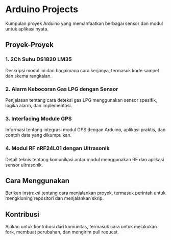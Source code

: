# Arduino Projects

Kumpulan proyek Arduino yang memanfaatkan berbagai sensor dan modul untuk aplikasi nyata.

## Proyek-Proyek

### 1. 2Ch Suhu DS1820 LM35
Deskripsi modul ini dan bagaimana cara kerjanya, termasuk kode sampel dan skema rangkaian.

### 2. Alarm Kebocoran Gas LPG dengan Sensor
Penjelasan tentang cara deteksi gas LPG menggunakan sensor spesifik, logika alarm, dan implementasi.

### 3. Interfacing Module GPS
Informasi tentang integrasi modul GPS dengan Arduino, aplikasi praktis, dan contoh data yang dikumpulkan.

### 4. Modul RF nRF24L01 dengan Ultrasonik
Detail teknis tentang komunikasi antar modul menggunakan RF dan aplikasi sensor ultrasonik.

## Cara Menggunakan
Berikan instruksi tentang cara menjalankan proyek, termasuk perintah untuk mengkloning repositori dan menjalankan skrip.

## Kontribusi
Ajakan untuk kontribusi dari komunitas, termasuk cara untuk melakukan fork, membuat perubahan, dan mengirim pull request.